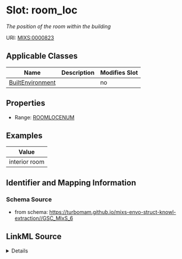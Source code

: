 # Slot: room_loc


_The position of the room within the building_



URI: [MIXS:0000823](https://w3id.org/mixs/0000823)



<!-- no inheritance hierarchy -->




## Applicable Classes

| Name | Description | Modifies Slot |
| --- | --- | --- |
[BuiltEnvironment](BuiltEnvironment.md) |  |  no  |







## Properties

* Range: [ROOMLOCENUM](ROOMLOCENUM.md)






## Examples

| Value |
| --- |
| interior room |

## Identifier and Mapping Information







### Schema Source


* from schema: https://turbomam.github.io/mixs-envo-struct-knowl-extraction//GSC_MIxS_6




## LinkML Source

<details>
```yaml
name: room_loc
description: The position of the room within the building
title: room location in building
notes:
- location
- room
examples:
- value: interior room
from_schema: https://turbomam.github.io/mixs-envo-struct-knowl-extraction//GSC_MIxS_6
rank: 1000
slot_uri: MIXS:0000823
multivalued: false
alias: room_loc
domain_of:
- BuiltEnvironment
range: ROOM_LOC_ENUM
required: false
recommended: false

```
</details>